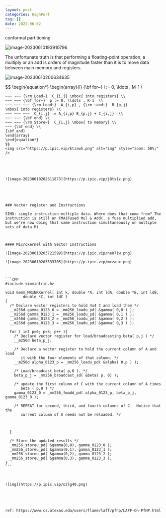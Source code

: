 ```yaml
---
layout: post
categories: HighPerf
tag: [] 
date: 2022-06-02
---
```




conformal partitioning 

![image-20230610193910796](https://p.ipic.vip/ly3jg5.png)





The unfortunate truth is that performing a floating-point operation, a multiply or an add is orders of magnitude faster than it is to move data between main memory and registers.





![image-20230610200634635](https://p.ipic.vip/zv29y6.png)


$$
\begin{equation*}
\begin{array}{l}
{\bf for~}  i := 0, \ldots , M-1  \\
~~~ {\bf for~}  j := 0, \ldots , N-1  \\
~~~ ~~~ {\rm Load~}  C_{i,j} \mbox{ into registers} \\
~~~ ~~~ {\bf for~}  p := 0, \ldots , K-1  \\
~~~ ~~~ ~~~ {\rm Load~}  A_{i,p} , {\rm ~and~}  B_{p,j}
\mbox{ into registers} \\
~~~ ~~~ ~~~  C_{i,j} := A_{i,p} B_{p,j} + C_{i,j}  \\
~~~ ~~~ {\bf end} \\
~~~ ~~~ {\rm Store~}  C_{i,j} \mbox{ to memory} \\
~~~ {\bf end} \\
{\bf end}
\end{array}
\end{equation*}
$$
<img src="https://p.ipic.vip/ktzawh.png" alt="img" style="zoom: 50%;" />





![image-20230610202611873](https://p.ipic.vip/j8ts1z.png)





### Vector register and Instructions

SIMD: single instruction multiple data. Where does that come from? The instruction is still an FMA(Fused Mul & Add(, a fuse multiplied add, but we're now doing that same instruction simultaneously on multiple sets of data.Mi



#### Microkernel with Vector Instructions

![image-20230610203721599](https://p.ipic.vip/ne871w.png)

![image-20230610203533705](https://p.ipic.vip/mczaux.png)



```cPP
#include <immintrin.h> 

void Gemm_MRxNRKernel( int k, double *A, int ldA, double *B, int ldB, 
		double *C, int ldC ) 
{
  /* Declare vector registers to hold 4x4 C and load them */
  __m256d gamma_0123_0 = _mm256_loadu_pd( &gamma( 0,0 ) ); 
  __m256d gamma_0123_1 = _mm256_loadu_pd( &gamma( 0,1 ) ); 
  __m256d gamma_0123_2 = _mm256_loadu_pd( &gamma( 0,2 ) ); 
  __m256d gamma_0123_3 = _mm256_loadu_pd( &gamma( 0,3 ) ); 
   	
  for ( int p=0; p<k; p++ ){
    /* Declare vector register for load/broadcasting beta( p,j ) */
    __m256d beta_p_j; 
    
    /* Declare a vector register to hold the current column of A and load 
       it with the four elements of that column. */
    __m256d alpha_0123_p = _mm256_loadu_pd( &alpha( 0,p ) ); 

    /* Load/broadcast beta( p,0 ). */
    beta_p_j = _mm256_broadcast_sd( &beta( p, 0) ); 
    
    /* update the first column of C with the current column of A times 
       beta ( p,0 ) */
    gamma_0123_0 = _mm256_fmadd_pd( alpha_0123_p, beta_p_j, gamma_0123_0 ); 
    
    /* REPEAT for second, third, and fourth columns of C.  Notice that the 
       current column of A needs not be reloaded. */

  
    
  }
  
  /* Store the updated results */
  _mm256_storeu_pd( &gamma(0,0), gamma_0123_0 ); 
  _mm256_storeu_pd( &gamma(0,1), gamma_0123_1 ); 
  _mm256_storeu_pd( &gamma(0,2), gamma_0123_2 ); 
  _mm256_storeu_pd( &gamma(0,3), gamma_0123_3 ); 
}
```



![img](https://p.ipic.vip/o2lg40.png)





ref: https://www.cs.utexas.edu/users/flame/laff/pfhp/LAFF-On-PfHP.html
